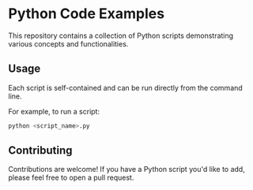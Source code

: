 # Python Code Examples

This repository contains a collection of Python scripts demonstrating various concepts and functionalities.

## Usage

Each script is self-contained and can be run directly from the command line.

For example, to run a script:
```bash
python <script_name>.py
```

## Contributing

Contributions are welcome! If you have a Python script you'd like to add, please feel free to open a pull request.

